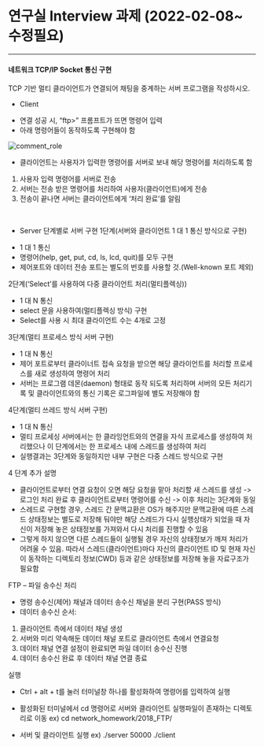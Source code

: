 # 연구실 Interview 과제 (2022-02-08~ 수정필요)

---

#### 네트워크 TCP/IP Socket 통신 구현
TCP 기반 멀티 클라이언트가 연결되어 채팅을 중계하는 서버 프로그램을 작성하시오.

* Client
- 연결 성공 시, “ftp>” 프롬프트가 뜨면 명령어 입력
- 아래 명령어들이 동작하도록 구현해야 함
 
![comment_role](https://user-images.githubusercontent.com/84845045/152977496-7ab86298-7d5d-445e-826b-c7b36c27ee11.png)
 
- 클라이언트는 사용자가 입력한 명령어를 서버로 보내 해당 명령어를 처리하도록 함
1. 사용자 입력 명령어를 서버로 전송
2. 서버는 전송 받은 명령어를 처리하여 사용자(클라이언트)에게 전송
3. 전송이 끝나면 서버는 클라이언트에게 ‘처리 완료’를 알림

 
* Server
단계별로 서버 구현
1단계(서버와 클라이언트 1 대 1 통신 방식으로 구현)
- 1 대 1 통신
- 명령어(help, get, put, cd, ls, lcd, quit)를 모두 구현
- 제어포트와 데이터 전송 포트는 별도의 번호를 사용할 것.(Well-known 포트 제외)

2단계(‘Select’를 사용하여 다중 클라이언트 처리(멀티플렉싱))
- 1 대 N 통신
- select 문을 사용하여(멀티플렉싱 방식) 구현
- Select를 사용 시 최대 클라이언트 수는 4개로 고정

3단계(멀티 프로세스 방식 서버 구현)
- 1 대 N 통신
- 제어 포트로부터 클라이너트 접속 요청을 받으면 해당 클라이언트를 처리할 프로세스를 새로 생성하여 명령어 처리
- 서버는 프로그램 데몬(daemon) 형태로 동작 되도록 처리하며 서버의 모든 처리기록 및 클라이언트와의 통신 기록은 로그파일에 별도 저장해야 함

4단계(멀티 쓰레드 방식 서버 구현)
- 1 대 N 통신
- 멀티 프로세싱 서버에서는 한 클라잉언트와의 연결을 자식 프로세스를 생성하여 처리했으나 이 단계에서는 한 프로세스 내에 스레드를 생성하여 처리
- 실행결과는 3단계와 동일하지만 내부 구현은 다중 스레드 방식으로 구현


4 단계 추가 설명
* 클라이언트로부터 연결 요청이 오면 해당 요청을 맡아 처리할 새 스레드를 생성
-> 로그인 처리 완료 후 클라이언트로부터 명령어를 수신
-> 이후 처리는 3단계와 동일
* 스레드로 구현할 경우, 스레드 간 문맥교환은 OS가 해주지만 문맥교환에 따른 스레드 상태정보는 별도로 저장해 둬야만 해당 스레드가 다시 실행상태가 되었을 때 자신이 저장해 놓은 상태정보를 가져와서 다시 처리를 진행할 수 있음
* 그렇게 하지 않으면 다른 스레드들이 실행될 경우 자신의 상태정보가 깨져 처리가 어려울 수 있음. 따라서 스레드(클라이언트)마다 자신의 클라이언트 ID 및 현재 자신이 동작하는 디렉토리 정보(CWD) 등과 같은 상태정보를 저장해 놓을 자료구조가 필요함

FTP – 파일 송수신 처리
* 명령 송수신(제어) 채널과 데이터 송수신 채널을 분리 구현(PASS 방식)
* 데이터 송수신 순서:
1. 클라이언트 측에서 데이터 채널 생성
2. 서버와 미리 약속해둔 데이터 채널 포트로 클라이언트 측에서 연결요청
3. 데이터 채널 연결 설정이 완료되면 파일 데이터 송수신 진행
4. 데이터 송수신 완료 후 데이터 채널 연결 종료

실행
* Ctrl + alt + t를 눌러 터미널창 하나를 활성화하여 명령어를 입력하여 실행
* 활성화된 터미널에서 cd 명령어로 서버와 클라이언트 실행파일이 존재하는 디렉토리로 이동
ex) cd network_homework/2018_FTP/

* 서버 및 클라이언트 실행
ex) ./server 50000
./client

